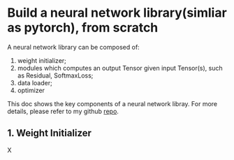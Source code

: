 # Build a neural network library(simliar as pytorch), from scratch

A neural network library can be composed of:
1. weight initializer;
2. modules which computes an output Tensor given input Tensor(s), such as Residual, SoftmaxLoss;
3. data loader;
4. optimizer

This doc shows the key components of a neural network libray. For more details, please refer to my github [repo](https://github.com/IsaacCheng1/needle/tree/main).

## 1. Weight Initializer
X



